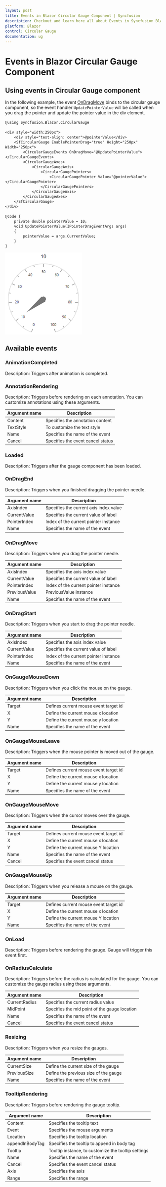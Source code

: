 ```yaml
---
layout: post
title: Events in Blazor Circular Gauge Component | Syncfusion
description: Checkout and learn here all about Events in Syncfusion Blazor Circular Gauge component and much more.
platform: Blazor
control: Circular Gauge
documentation: ug
---
```


# Events in Blazor Circular Gauge Component

## Using events in Circular Gauge component

In the following example, the event [OnDragMove](https://help.syncfusion.com/cr/blazor/Syncfusion.Blazor.CircularGauge.CircularGaugeEvents.html#Syncfusion_Blazor_CircularGauge_CircularGaugeEvents_OnDragMove) binds to the circular gauge component, so the event handler `UpdatePointerValue` will be called when you drag the pointer and update the pointer value in the div element.

```cshtml
@using Syncfusion.Blazor.CircularGauge

<div style="width:250px">
    <div style="text-align: center">@pointerValue</div>
    <SfCircularGauge EnablePointerDrag="true" Height="250px" Width="250px">
        <CircularGaugeEvents OnDragMove="@UpdatePointerValue"></CircularGaugeEvents>
        <CircularGaugeAxes>
            <CircularGaugeAxis>
                <CircularGaugePointers>
                    <CircularGaugePointer Value="@pointerValue"></CircularGaugePointer>
                </CircularGaugePointers>
            </CircularGaugeAxis>
        </CircularGaugeAxes>
    </SfCircularGauge>
</div>

@code {
    private double pointerValue = 10;
    void UpdatePointerValue(IPointerDragEventArgs args)
    {
        pointerValue = args.CurrentValue;
    }
}
```

![Event Binding in Blazor Circular Gauge](./images/blazor-circulargauge-binding-events.png)

## Available events

### AnimationCompleted

Description: Triggers after animation is completed.

### AnnotationRendering

Description: Triggers before rendering on each annotation. You can customize annotations using these arguments.

|   Argument name      |   Description                               |
|----------------------| --------------------------------------------|
|   Content            |   Specifies the annotation content          |
|   TextStyle          |   To customize the text style               |
|   Name               |   Specifies the name of the event            |
|   Cancel             |   Specifies the event cancel status          |

### Loaded

Description: Triggers after the gauge component has been loaded.

### OnDragEnd

Description: Triggers when you finished dragging the pointer needle.

|   Argument name      |   Description                          |
|----------------------| ---------------------------------------|
|   AxisIndex          |   Specifies the current axis index value |
|   CurrentValue       |   Specifies the current value of label    |
|   PointerIndex       |   Index of the current pointer instance|
|   Name               |   Specifies the name of the event      |

### OnDragMove

Description: Triggers when you drag the pointer needle.

|   Argument name      |   Description                          |
|----------------------| ---------------------------------------|
|   AxisIndex          |   Specifies the axis index value |
|   CurrentValue       |   Specifies the current value of label    |
|   PointerIndex       |   Index of the current pointer instance|
|   PreviousValue      |   PreviousValue instance        |
|   Name               |   Specifies the name of the event                |

### OnDragStart

Description: Triggers when you start to drag the pointer needle.

|   Argument name      |   Description                          |
|----------------------| ---------------------------------------|
|   AxisIndex          |   Specifies the axis index value         |
|   CurrentValue       |   Specifies the current value of label    |
|   PointerIndex       |   Index of the current pointer instance|
|   Name               |   Specifies the name of the event       |

### OnGaugeMouseDown

Description: Triggers when you click the mouse on the gauge.

|   Argument name      |   Description                         |
|----------------------| --------------------------------------|
|   Target             |   Defines current mouse event target id    |
|   X                  |   Define the current mouse x location            |
|   Y                  |   Define the current mouse y location            |
|   Name               |   Specifies the name of the event                |

### OnGaugeMouseLeave

Description: Triggers when the mouse pointer is moved out of the gauge.

|   Argument name      |   Description                         |
|----------------------| --------------------------------------|
|   Target             |   Defines current mouse event target id    |
|   X                  |   Define the current mouse x location            |
|   Y                  |   Define the current mouse y location            |
|   Name               |   Specifies the name of the event                |

### OnGaugeMouseMove

Description: Triggers when the cursor moves over the gauge.

|   Argument name      |   Description                         |
|----------------------| --------------------------------------|
|   Target             |   Defines current mouse event target id    |
|   X                  |   Define the current mouse x location           |
|   Y                  |   Define the current mouse Y location            |
|   Name               |   Specifies the name of the event                |
|   Cancel             |   Specifies the event cancel status          |

### OnGaugeMouseUp

Description: Triggers when you release a mouse on the gauge.

|   Argument name      |   Description                         |
|----------------------| --------------------------------------|
|   Target             |   Defines current mouse event target id    |
|   X                  |   Define the current mouse x location            |
|   Y                  |   Define the current mouse Y location            |
|   Name               |   Specifies the name of the event                |

### OnLoad

Description: Triggers before rendering the gauge. Gauge will trigger this event first.

### OnRadiusCalculate

Description: Triggers before the radius is calculated for the gauge. You can customize the gauge radius using these arguments.

|   Argument name      |   Description                          |
|----------------------| ---------------------------------------|
|   CurrentRadius      |   Specifies the current radius value      |
|   MidPoint           |   Specifies the mid point of the gauge location |
|   Name               |   Specifies the name of the event                |
|   Cancel             |   Specifies the event cancel status              |

### Resizing

Description: Triggers when you resize the gauges.

|   Argument name      |   Description                          |
|----------------------| ---------------------------------------|
|   CurrentSize        |   Define the current size of the gauge |
|   PreviousSize       |   Define the previous size of the gauge    |
|   Name               |   Specifies the name of the event          |

### TooltipRendering

Description: Triggers before rendering the gauge tooltip.

|   Argument name      |   Description                          |
|----------------------| ---------------------------------------|
|   Content            |   Specifies the tooltip text             |
|   Event              |   Specifies the mouse arguments             |
|   Location           |   Specifies the tooltip location          |
|   appendInBodyTag    |   Specifies the tooltip to append in body tag    |
|   Tooltip            |   Tooltip instance, to customize the tooltip settings  |
|   Name               |   Specifies the name of the event                       |
|   Cancel             |   Specifies the event cancel status                     |
|   Axis               |   Specifies the axis                     |
|   Range              |   Specifies the range                     |